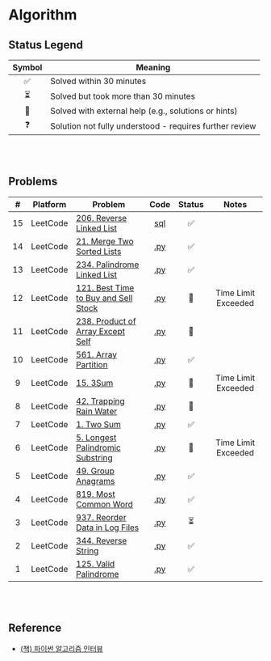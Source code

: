 # Algorithm

## Status Legend

| Symbol | Meaning |
|:------:|---------|
| ✅ | Solved within 30 minutes |
| ⏳ | Solved but took more than 30 minutes |
| 📖 | Solved with external help (e.g., solutions or hints) |
| ❓ | Solution not fully understood - requires further review |

<br><br>

## Problems

| # | Platform | Problem | Code | Status | Notes |
|:---:|--------|---------|:----:|:------:|:-----:|
| 15 | LeetCode | [206. Reverse Linked List](https://leetcode.com/problems/reverse-linked-list/) | [sql](leetcode/0206.py) | ✅ |
| 14 | LeetCode | [21. Merge Two Sorted Lists](https://leetcode.com/problems/merge-two-sorted-lists/) | [.py](leetcode/0021.py) | ✅ |
| 13 | LeetCode | [234. Palindrome Linked List](https://leetcode.com/problems/palindrome-linked-list/) | [.py](leetcode/0234.py) | ✅ |  
| 12 | LeetCode | [121. Best Time to Buy and Sell Stock](https://leetcode.com/problems/best-time-to-buy-and-sell-stock/) | [.py](leetcode/0121.py) | 📖 | Time Limit Exceeded
| 11 | LeetCode | [238. Product of Array Except Self](https://leetcode.com/problems/product-of-array-except-self/) | [.py](leetcode/0238.py) | 📖 | 
| 10 | LeetCode | [561. Array Partition](https://leetcode.com/problems/array-partition/) | [.py](leetcode/0561.py) | ✅ | 
| 9 | LeetCode | [15. 3Sum](https://leetcode.com/problems/3sum/) | [.py](leetcode/0015.py) | 📖 | Time Limit Exceeded
| 8 | LeetCode | [42. Trapping Rain Water](https://leetcode.com/problems/trapping-rain-water/) | [.py](leetcode/0042.py) | 📖 |
| 7 | LeetCode | [1. Two Sum](https://leetcode.com/problems/two-sum/) | [.py](leetcode/0001.py) | ✅ |
| 6 | LeetCode | [5. Longest Palindromic Substring](https://leetcode.com/problems/longest-palindromic-substring/) | [.py](leetcode/0005.py) | 📖 | Time Limit Exceeded
| 5 | LeetCode | [49. Group Anagrams](https://leetcode.com/problems/group-anagrams/) | [.py](leetcode/0049.py) | ✅ |
| 4 | LeetCode | [819. Most Common Word](https://leetcode.com/problems/most-common-word/) | [.py](leetcode/0819.py) | ✅ |
| 3 | LeetCode | [937. Reorder Data in Log Files](https://leetcode.com/problems/reorder-data-in-log-files/) | [.py](leetcode/0937.py) | ⏳ |
| 2 | LeetCode | [344. Reverse String](https://leetcode.com/problems/reverse-string/) | [.py](leetcode/0344.py) | ✅|
| 1 | LeetCode | [125. Valid Palindrome](https://leetcode.com/problems/valid-palindrome/) | [.py](leetcode/0125.py) | ✅ |

<br><br>

## Reference
- [(책) 파이썬 알고리즘 인터뷰](https://github.com/onlybooks/python-algorithm-interview)
